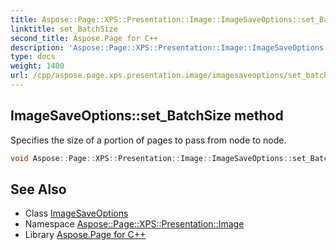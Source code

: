 ```yaml
---
title: Aspose::Page::XPS::Presentation::Image::ImageSaveOptions::set_BatchSize method
linktitle: set_BatchSize
second_title: Aspose.Page for C++
description: 'Aspose::Page::XPS::Presentation::Image::ImageSaveOptions::set_BatchSize method. Specifies the size of a portion of pages to pass from node to node in C++.'
type: docs
weight: 1400
url: /cpp/aspose.page.xps.presentation.image/imagesaveoptions/set_batchsize/
---
```

## ImageSaveOptions::set_BatchSize method


Specifies the size of a portion of pages to pass from node to node.

```cpp
void Aspose::Page::XPS::Presentation::Image::ImageSaveOptions::set_BatchSize(int32_t value) override
```

## See Also

* Class [ImageSaveOptions](../)
* Namespace [Aspose::Page::XPS::Presentation::Image](../../)
* Library [Aspose.Page for C++](../../../)
